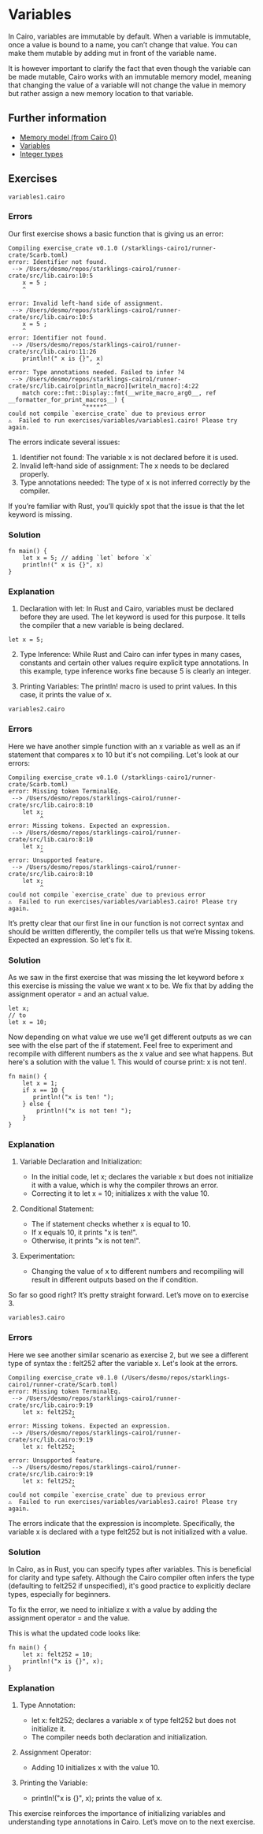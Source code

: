 # Variables

In Cairo, variables are immutable by default.
When a variable is immutable, once a value is bound to a name, you can’t change that value.
You can make them mutable by adding mut in front of the variable name.

It is however important to clarify the fact that even though the variable can be made mutable, Cairo works with an immutable memory model, meaning that changing the value of a variable will not change the value in memory but rather assign a new memory location to that variable.

## Further information

- [Memory model (from Cairo 0)](https://www.cairo-lang.org/docs/how_cairo_works/cairo_intro.html#memory-model)
- [Variables](https://book.cairo-lang.org/ch02-01-variables-and-mutability.html)
- [Integer types](https://book.cairo-lang.org/ch02-02-data-types.html#integer-types)

## Exercises

```
variables1.cairo
```

### Errors

Our first exercise shows a basic function that is giving us an error:

```
Compiling exercise_crate v0.1.0 (/starklings-cairo1/runner-crate/Scarb.toml)
error: Identifier not found.
 --> /Users/desmo/repos/starklings-cairo1/runner-crate/src/lib.cairo:10:5
    x = 5 ;
    ^

error: Invalid left-hand side of assignment.
 --> /Users/desmo/repos/starklings-cairo1/runner-crate/src/lib.cairo:10:5
    x = 5 ;
    ^
error: Identifier not found.
 --> /Users/desmo/repos/starklings-cairo1/runner-crate/src/lib.cairo:11:26
    println!(" x is {}", x)
                         ^
error: Type annotations needed. Failed to infer ?4
 --> /Users/desmo/repos/starklings-cairo1/runner-crate/src/lib.cairo[println_macro][writeln_macro]:4:22
    match core::fmt::Display::fmt(__write_macro_arg0__, ref __formatter_for_print_macros__) {
                     ^*****^
could not compile `exercise_crate` due to previous error
⚠️  Failed to run exercises/variables/variables1.cairo! Please try again.
```

The errors indicate several issues:

1. Identifier not found: The variable x is not declared before it is used.
2. Invalid left-hand side of assignment: The x needs to be declared properly.
3. Type annotations needed: The type of x is not inferred correctly by the compiler.

If you’re familiar with Rust, you’ll quickly spot that the issue is that the let keyword is missing.

### Solution

```
fn main() {
    let x = 5; // adding `let` before `x`
    println!(" x is {}", x)
}
```

### Explanation

1. Declaration with let: In Rust and Cairo, variables must be declared before they are used. The let keyword is used for this purpose. It tells the compiler that a new variable is being declared.

```
let x = 5;
```

2. Type Inference: While Rust and Cairo can infer types in many cases, constants and certain other values require explicit type annotations. In this example, type inference works fine because 5 is clearly an integer.

3. Printing Variables: The println! macro is used to print values. In this case, it prints the value of x.

```
variables2.cairo
```

### Errors

Here we have another simple function with an x variable as well as an if statement that compares x to 10 but it's not compiling. Let's look at our errors:

```
Compiling exercise_crate v0.1.0 (/starklings-cairo1/runner-crate/Scarb.toml)
error: Missing token TerminalEq.
 --> /Users/desmo/repos/starklings-cairo1/runner-crate/src/lib.cairo:8:10
    let x;
         ^
error: Missing tokens. Expected an expression.
 --> /Users/desmo/repos/starklings-cairo1/runner-crate/src/lib.cairo:8:10
    let x;
         ^
error: Unsupported feature.
 --> /Users/desmo/repos/starklings-cairo1/runner-crate/src/lib.cairo:8:10
    let x;
         ^
could not compile `exercise_crate` due to previous error
⚠️  Failed to run exercises/variables/variables3.cairo! Please try again.
```

It’s pretty clear that our first line in our function is not correct syntax and should be written differently, the compiler tells us that we’re Missing tokens. Expected an expression. So let's fix it.

### Solution

As we saw in the first exercise that was missing the let keyword before x this exercise is missing the value we want x to be. We fix that by adding the assignment operator = and an actual value.

```
let x;
// to
let x = 10;
```

Now depending on what value we use we’ll get different outputs as we can see with the else part of the if statement. Feel free to experiment and recompile with different numbers as the x value and see what happens. But here's a solution with the value 1. This would of course print: x is not ten!.

```
fn main() {
    let x = 1;
    if x == 10 {
       println!("x is ten! ");
    } else {
        println!("x is not ten! ");
    }
}
```

### Explanation

1. Variable Declaration and Initialization:
    - In the initial code, let x; declares the variable x but does not initialize it with a value, which is why the compiler throws an error.
    - Correcting it to let x = 10; initializes x with the value 10.

2. Conditional Statement:
    - The if statement checks whether x is equal to 10.
    - If x equals 10, it prints "x is ten!".
    - Otherwise, it prints "x is not ten!".

3. Experimentation:
    - Changing the value of x to different numbers and recompiling will result in different outputs based on the if condition.

So far so good right? It’s pretty straight forward. Let’s move on to exercise 3.

```
variables3.cairo
```

### Errors

Here we see another similar scenario as exercise 2, but we see a different type of syntax the : felt252 after the variable x. Let's look at the errors.

```
Compiling exercise_crate v0.1.0 (/Users/desmo/repos/starklings-cairo1/runner-crate/Scarb.toml)
error: Missing token TerminalEq.
 --> /Users/desmo/repos/starklings-cairo1/runner-crate/src/lib.cairo:9:19
    let x: felt252;
                  ^
error: Missing tokens. Expected an expression.
 --> /Users/desmo/repos/starklings-cairo1/runner-crate/src/lib.cairo:9:19
    let x: felt252;
                  ^
error: Unsupported feature.
 --> /Users/desmo/repos/starklings-cairo1/runner-crate/src/lib.cairo:9:19
    let x: felt252;
                  ^
could not compile `exercise_crate` due to previous error
⚠️  Failed to run exercises/variables/variables3.cairo! Please try again.
```

The errors indicate that the expression is incomplete. Specifically, the variable x is declared with a type felt252 but is not initialized with a value.

### Solution

In Cairo, as in Rust, you can specify types after variables. This is beneficial for clarity and type safety. Although the Cairo compiler often infers the type (defaulting to felt252 if unspecified), it's good practice to explicitly declare types, especially for beginners.

To fix the error, we need to initialize x with a value by adding the assignment operator = and the value.

This is what the updated code looks like:

```
fn main() {
    let x: felt252 = 10;
    println!("x is {}", x);
}
```

### Explanation

1. Type Annotation:
    - let x: felt252; declares a variable x of type felt252 but does not initialize it.
    - The compiler needs both declaration and initialization.

2. Assignment Operator:
    - Adding 10 initializes x with the value 10.

3. Printing the Variable:
    - println!("x is {}", x); prints the value of x.

This exercise reinforces the importance of initializing variables and understanding type annotations in Cairo. Let’s move on to the next exercise.